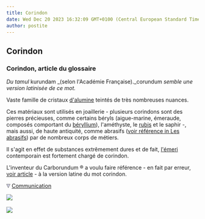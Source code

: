 ```yaml
---
title: Corindon
date: Wed Dec 20 2023 16:32:09 GMT+0100 (Central European Standard Time)
author: postite
---
```


## Corindon
### Corindon, article du glossaire
 _Du tamul_ kurundam _(selon l'Académie Française)._corundum _semble une version latinisée de ce mot._ 

Vaste famille de cristaux [d'alumine](alumine.html) teintés de très nombreuses nuances.

Ces matériaux sont utilisés en joaillerie - plusieurs corindons sont des pierres précieuses, comme certains béryls (aigue-marine, émeraude, composés comportant du [béryllium](annexe1.html#be)), l'améthyste, le [rubis](oxydes.html#oxydedor) et le saphir -, mais aussi, de haute antiquité, comme abrasifs ([voir référence in Les abrasifs](abrasifs.html#alumines)) par de nombreux corps de métiers.

Il s'agit en effet de substances extrêmement dures et de fait, [l'émeri](emeri.html) contemporain est fortement chargé de corindon.

L'inventeur du Carborundum ® a voulu faire référence - en fait par erreur, [voir article](carborundum.html#corindon) - à la version latine du mot corindon.



![](images/flechebas.gif) [Communication](http://www.artrealite.com/annonceurs.htm) 

[![](https://cbonvin.fr/sites/regie.artrealite.com/visuels/campagne1.png)](index-2.html#20131014)

![](https://cbonvin.fr/sites/regie.artrealite.com/visuels/campagne2.png)